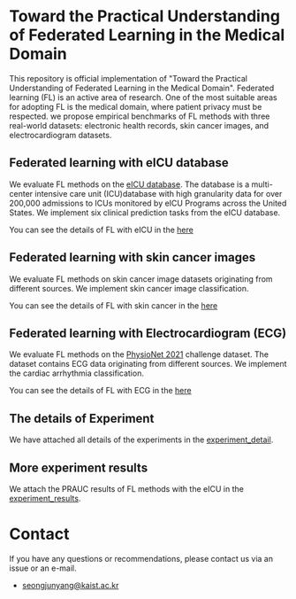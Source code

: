 # Toward the Practical Understanding of Federated Learning in the Medical Domain

This repository is official implementation of "Toward the Practical Understanding of Federated Learning in the Medical Domain". Federated learning (FL) is an active area of research. One of the most suitable areas for adopting FL is the medical domain, where patient privacy must be respected. we propose empirical benchmarks of FL methods with three real-world datasets: electronic health records, skin cancer images, and electrocardiogram datasets.

## Federated learning with eICU database
We evaluate FL methods on the [eICU database](https://www.nature.com/articles/sdata2018178). The database is a multi-center intensive care unit (ICU)database with high granularity data for over 200,000 admissions to ICUs monitored by eICU Programs across the United States. We implement six clinical prediction tasks from the eICU database. 

You can see the details of FL with eICU in the [here](ehr_federated/README.md)

## Federated learning with skin cancer images
We evaluate FL methods on skin cancer image datasets originating from different sources. We implement skin cancer image classification. 

You can see the details of FL with skin cancer in the [here](skin_cancer_federated/README.md)

## Federated learning with Electrocardiogram (ECG)
We evaluate FL methods on the [PhysioNet 2021](https://moody-challenge.physionet.org/2021/) challenge dataset. The dataset contains ECG data originating from different sources. We implement the cardiac arrhythmia classification.

You can see the details of FL with ECG in the [here](ecg_federated/README.md)

## The details of Experiment
We have attached all details of the experiments in the [experiment_detail](experiment_detail/README.md).

## More experiment results
We attach the PRAUC results of FL methods with the eICU in the [experiment_results](experiment_results/README.md). 

# Contact
If you have any questions or recommendations, please contact us via an issue or an e-mail.
* seongjunyang@kaist.ac.kr